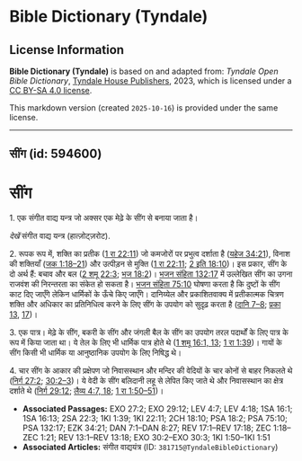 # Bible Dictionary (Tyndale)

## License Information

**Bible Dictionary (Tyndale)** is based on and adapted from: _Tyndale Open Bible Dictionary_, [Tyndale House Publishers](https://tyndaleopenresources.com/), 2023, which is licensed under a [CC BY-SA 4.0 license](https://creativecommons.org/licenses/by-sa/4.0/legalcode.en).

This markdown version (created `2025-10-16`) is provided under the same license.



--------------------------------

## सींग (id: 594600)

सींग
====

1\. एक संगीत वाद्य यन्त्र जो अक्सर एक मेढ़े के सींग से बनाया जाता है। 

*देखें*  संगीत वाद्य यन्त्र (हात्ज़ोट्ज़रोट).

2\. रूपक रूप में, शक्ति का प्रतीक ([1 रा 22:11](https://ref.ly/1Kgs22:11)) जो कमजोरों पर प्रभुत्व दर्शाता है ([यहेज 34:21](https://ref.ly/Ezek34:21)), विनाश की शक्तियाँ ([जक 1:18–21](https://ref.ly/Zech1:18-Zech1:21)) और उत्पीड़न से मुक्ति ([1 रा 22:11](https://ref.ly/1Kgs22:11); [2 इति 18:10](https://ref.ly/2Chr18:10))। इस प्रकार, सींग के दो अर्थ हैं: बचाव और बल ([2 शमू 22:3](https://ref.ly/2Sam22:3); [भज 18:2](https://ref.ly/Ps18:2))। [भजन संहिता 132:17](https://ref.ly/Ps132:17) में उल्लेखित सींग का उगना राजवंश की निरन्तरता का संकेत हो सकता है। [भजन संहिता 75:10](https://ref.ly/Ps75:10) घोषणा करता है कि दुष्टों के सींग काट दिए जाएँगे लेकिन धार्मिकों के ऊँचे किए जाएँगे। दानिय्येल और प्रकाशितवाक्य में प्रतीकात्मक चित्रण शक्ति और अधिकार का प्रतिनिधित्व करने के लिए सींग के उपयोग को सुदृढ़ करता है ([दानि 7–8](https://ref.ly/Dan7:1-Dan8:27); [प्रका 13](https://ref.ly/Rev13:1-Rev13:18), [17](https://ref.ly/Rev17:1-Rev17:18))।

3\. एक पात्र। मेढ़े के सींग, बकरी के सींग और जंगली बैल के सींग का उपयोग तरल पदार्थों के लिए पात्र के रूप में किया जाता था। ये तेल के लिए भी धार्मिक पात्र होते थे ([1 शमू 16:1, 13](https://ref.ly/1Sam16:1,1Sam16:13); [1 रा 1:39](https://ref.ly/1Kgs1:39))। गायों के सींग किसी भी धार्मिक या आनुष्ठानिक उपयोग के लिए निषिद्ध थे।

4\. चार सींग के आकार की प्रक्षेपण जो निवासस्थान और मन्दिर की वेदियों के चार कोनों से बाहर निकलते थे ([निर्ग 27:2](https://ref.ly/Exod27:2); [30:2–3](https://ref.ly/Exod30:2-Exod30:3))। ये वेदी के सींग बलिदानी लहू से लेपित किए जाते थे और निवासस्थान का क्षेत्र दर्शाते थे ([निर्ग 29:12](https://ref.ly/Exod29:12); [लैव्य 4:7, 18](https://ref.ly/Lev4:7,Lev4:18); [1 रा 1:50–51](https://ref.ly/1Kgs1:50-1Kgs1:51))।

* **Associated Passages:** EXO 27:2; EXO 29:12; LEV 4:7; LEV 4:18; 1SA 16:1; 1SA 16:13; 2SA 22:3; 1KI 1:39; 1KI 22:11; 2CH 18:10; PSA 18:2; PSA 75:10; PSA 132:17; EZK 34:21; DAN 7:1–DAN 8:27; REV 17:1–REV 17:18; ZEC 1:18–ZEC 1:21; REV 13:1–REV 13:18; EXO 30:2–EXO 30:3; 1KI 1:50–1KI 1:51
* **Associated Articles:** संगीत वाद्ययंत्र (ID: `381715@TyndaleBibleDictionary`)

